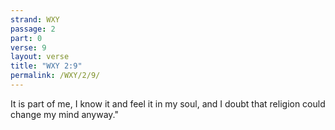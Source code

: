 ```yaml
---
strand: WXY
passage: 2
part: 0
verse: 9
layout: verse
title: "WXY 2:9"
permalink: /WXY/2/9/
---
```

It is part of me, I know it and feel it in my soul, and I doubt that religion could change my mind anyway."
